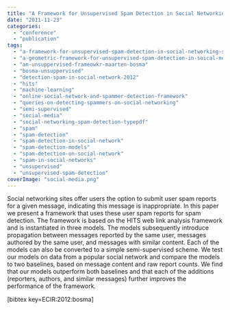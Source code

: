 ```yaml
---
title: "A Framework for Unsupervised Spam Detection in Social Networking Sites"
date: "2011-11-23"
categories: 
  - "conference"
  - "publication"
tags: 
  - "a-framework-for-unsupervised-spam-detection-in-social-networking-sites"
  - "a-geometric-framework-for-unsupervised-spam-detection-in-soical-networking"
  - "an-unsuppervised-frameowkr-maarten-bosma"
  - "bosma-unsuppervised"
  - "detection-spam-in-social-network-2012"
  - "hits"
  - "machine-learning"
  - "online-social-network-and-spammer-detection-framework"
  - "queries-on-detecting-spammers-on-social-networking"
  - "semi-supervised"
  - "social-media"
  - "social-networking-spam-detection-typepdf"
  - "spam"
  - "spam-detection"
  - "spam-detection-in-social-network"
  - "spam-detection-models"
  - "spam-detection-on-social-network"
  - "spam-in-social-networks"
  - "unsupervised"
  - "unsupervised-spam-detection"
coverImage: "social-media.png"
---
```


Social networking sites offer users the option to submit user spam reports for a given message, indicating this message is inappropriate. In this paper we present a framework that uses these user spam reports for spam detection. The framework is based on the HITS web link analysis framework and is instantiated in three models. The models subsequently introduce propagation between messages reported by the same user, messages authored by the same user, and messages with similar content. Each of the models can also be converted to a simple semi-supervised scheme. We test our models on data from a popular social network and compare the models to two baselines, based on message content and raw report counts. We find that our models outperform both baselines and that each of the additions (reporters, authors, and similar messages) further improves the performance of the framework.

\[bibtex key=ECIR:2012:bosma\]
